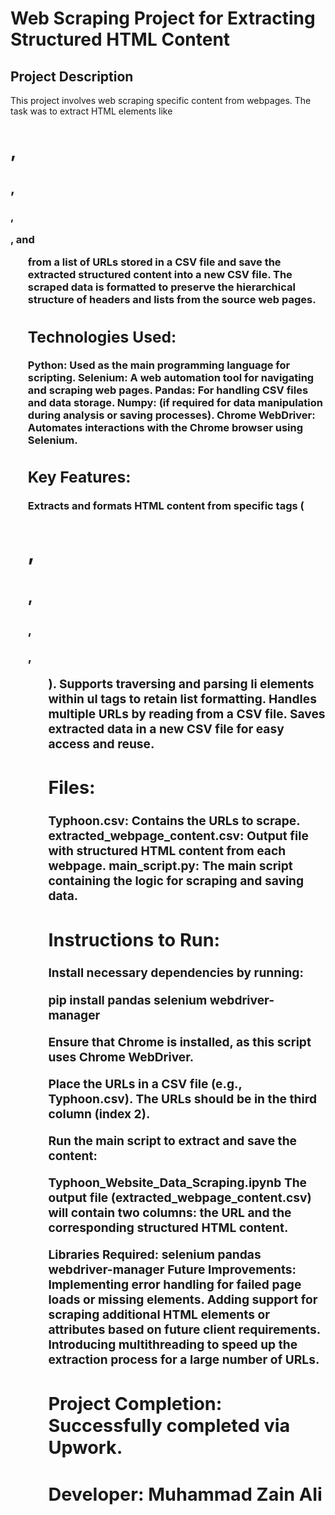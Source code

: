 # Web Scraping Project for Extracting Structured HTML Content
## Project Description
This project involves web scraping specific content from webpages. The task was to extract HTML elements like <h1>, <h2>, <h3>, <p>, and <ul> from a list of URLs stored in a CSV file and save the extracted structured content into a new CSV file. The scraped data is formatted to preserve the hierarchical structure of headers and lists from the source web pages.

## Technologies Used:
Python: Used as the main programming language for scripting.
Selenium: A web automation tool for navigating and scraping web pages.
Pandas: For handling CSV files and data storage.
Numpy: (if required for data manipulation during analysis or saving processes).
Chrome WebDriver: Automates interactions with the Chrome browser using Selenium.

## Key Features:
Extracts and formats HTML content from specific tags (<h1>, <h2>, <h3>, <p>, <ul>).
Supports traversing and parsing li elements within ul tags to retain list formatting.
Handles multiple URLs by reading from a CSV file.
Saves extracted data in a new CSV file for easy access and reuse.

## Files:
Typhoon.csv: Contains the URLs to scrape.
extracted_webpage_content.csv: Output file with structured HTML content from each webpage.
main_script.py: The main script containing the logic for scraping and saving data.

## Instructions to Run:
Install necessary dependencies by running:

pip install pandas selenium webdriver-manager

Ensure that Chrome is installed, as this script uses Chrome WebDriver.

Place the URLs in a CSV file (e.g., Typhoon.csv). The URLs should be in the third column (index 2).

Run the main script to extract and save the content:

Typhoon_Website_Data_Scraping.ipynb
The output file (extracted_webpage_content.csv) will contain two columns: the URL and the corresponding structured HTML content.

Libraries Required:
selenium
pandas
webdriver-manager
Future Improvements:
Implementing error handling for failed page loads or missing elements.
Adding support for scraping additional HTML elements or attributes based on future client requirements.
Introducing multithreading to speed up the extraction process for a large number of URLs.

## Project Completion: Successfully completed via Upwork.
## Developer: Muhammad Zain Ali

